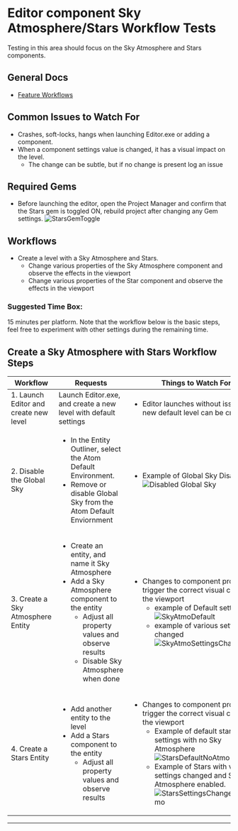 # Editor component Sky Atmosphere/Stars Workflow Tests
Testing in this area should focus on the Sky Atmosphere and Stars components.

## **General Docs**
* [Feature Workflows](https://github.com/o3de/sig-graphics-audio/wiki/Feature-Workflows---Atom-Test-Plans)

## Common Issues to Watch For
 - Crashes, soft-locks, hangs when launching Editor.exe or adding a component.
 - When a component settings value is changed, it has a visual impact on the level. 
   - The change can be subtle, but if no change is present log an issue

## Required Gems
- Before launching the editor, open the Project Manager and confirm that the Stars gem is toggled ON, rebuild project after changing any Gem settings.
![StarsGemToggle](https://user-images.githubusercontent.com/41299597/213521028-08346558-d759-480d-903d-d26896340b6e.png)


## Workflows

- Create a level with a Sky Atmosphere and Stars. 
  - Change various properties of the Sky Atmosphere component and observe the effects in the viewport 
  - Change various properties of the Star component and observe the effects in the viewport 

### Suggested Time Box: 
15 minutes per platform. Note that the workflow below is the basic steps, feel free to experiment with other settings during the remaining time.



Create a Sky Atmosphere with Stars Workflow Steps
-------------------------------------

| Workflow                              | Requests                                                                                                                                                                                             | Things to Watch For                                                                                  |
|---------------------------------------|------------------------------------------------------------------------------------------------------------------------------------------------------------------------------------------------------|------------------------------------------------------------------------------------------------------|
| 1. Launch Editor and create new level | Launch Editor.exe, and create a new level with default settings                                                                                                                                      | <ul><li>Editor launches without issue, and new default level can be created </li></ul>               |
| 2. Disable the Global Sky             | <ul><li> In the Entity Outliner, select the Atom Default Environment. <li> Remove or disable Global Sky from the Atom Default Enviornment                                                            | <ul><li> Example of Global Sky Disabled: ![Disabled Global Sky](https://user-images.githubusercontent.com/41299597/213521115-92333155-5f3e-496e-ae70-a191d19ed5b3.png)  |
| 3. Create a Sky Atmosphere Entity     | <ul><li> Create an entity, and name it Sky Atmosphere <li> Add a Sky Atmosphere component to the entity <ul><li> Adjust all property values and observe results<li> Disable Sky Atmosphere when done | <ul><li>Changes to component properties trigger the correct visual change in the viewport <ul><li> example of Default settings ![SkyAtmoDefault](https://user-images.githubusercontent.com/41299597/213521445-f0324d8f-6190-48dc-a2d0-0f512ceba881.png) <li> example of various settings changed ![SkyAtmoSettingsChanged](https://user-images.githubusercontent.com/41299597/213521580-c26fcbde-ab22-4232-aa79-03f807cd37d8.png) </li><ul> |
| 4. Create a Stars Entity              | <ul><li> Add another entity to the level <li> Add a Stars component to the entity <ul><li> Adjust all property values and observe results    | <ul><li>Changes to component properties trigger the correct visual change in the viewport <ul><li> Example of default stars settings with no Sky Atmosphere ![StarsDefaultNoAtmo](https://user-images.githubusercontent.com/41299597/213521790-bc0faffa-d08f-4035-8a63-375d5a7a6791.png) <li> Example of Stars with various settings changed and Sky Atmosphere enabled.![StarsSettingsChangedWithAtmo](https://user-images.githubusercontent.com/41299597/213521954-31f2cb04-e5f7-4585-b820-a54e0d84040c.png) </li><ul>  |
---




